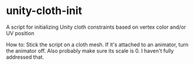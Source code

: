 # unity-cloth-init
A script for initializing Unity cloth constraints based on vertex color and/or UV position

How to:
Stick the script on a cloth mesh.
If it's attached to an animator, turn the animator off.
Also probably make sure its scale is 0. I haven't fully addressed that.

